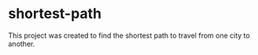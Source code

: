 # shortest-path
This project was created to find the shortest path to travel from one city to another. 
